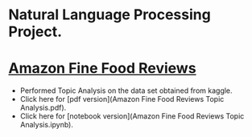 # Natural Language Processing Project.
# [Amazon Fine Food Reviews](https://www.kaggle.com/snap/amazon-fine-food-reviews)

* Performed Topic Analysis on the data set obtained from kaggle.
* Click here for [pdf version](Amazon Fine Food Reviews Topic Analysis.pdf).
* Click here for [notebook version](Amazon Fine Food Reviews Topic Analysis.ipynb).


